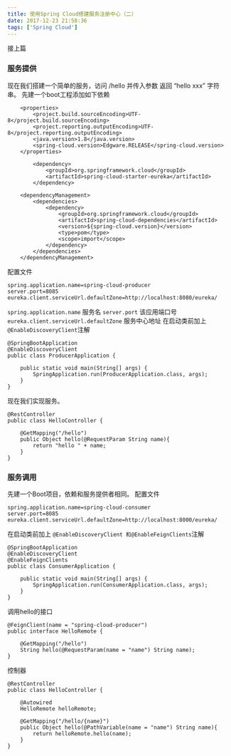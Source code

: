 ```yaml
---
title: 使用Spring Cloud搭建服务注册中心（二）
date: 2017-12-23 21:58:36
tags: ['Spring Cloud']
---
```

接上篇
### 服务提供
现在我们搭建一个简单的服务，访问 /hello 并传入参数 返回 “hello  xxx” 字符串。
先建一个boot工程添加如下依赖
```
	<properties>
		<project.build.sourceEncoding>UTF-8</project.build.sourceEncoding>
		<project.reporting.outputEncoding>UTF-8</project.reporting.outputEncoding>
		<java.version>1.8</java.version>
		<spring-cloud.version>Edgware.RELEASE</spring-cloud.version>
	</properties>

		<dependency>
			<groupId>org.springframework.cloud</groupId>
			<artifactId>spring-cloud-starter-eureka</artifactId>
		</dependency>

	<dependencyManagement>
		<dependencies>
			<dependency>
				<groupId>org.springframework.cloud</groupId>
				<artifactId>spring-cloud-dependencies</artifactId>
				<version>${spring-cloud.version}</version>
				<type>pom</type>
				<scope>import</scope>
			</dependency>
		</dependencies>
	</dependencyManagement>
```

配置文件
```
spring.application.name=spring-cloud-producer
server.port=8085
eureka.client.serviceUrl.defaultZone=http://localhost:8080/eureka/
```
`spring.application.name` 服务名
`server.port` 该应用端口号
`eureka.client.serviceUrl.defaultZone` 服务中心地址
在启动类前加上`@EnableDiscoveryClient`注解
```
@SpringBootApplication
@EnableDiscoveryClient
public class ProducerApplication {

	public static void main(String[] args) {
		SpringApplication.run(ProducerApplication.class, args);
	}
}
```
现在我们实现服务。
```
@RestController
public class HelloController {

    @GetMapping("/hello")
    public Object hello(@RequestParam String name){
        return "hello " + name;
    }
}
```
### 服务调用
先建一个Boot项目，依赖和服务提供者相同。
配置文件
```
spring.application.name=spring-cloud-consumer
server.port=8085
eureka.client.serviceUrl.defaultZone=http://localhost:8000/eureka/
```
在启动类前加上 `@EnableDiscoveryClient
和@EnableFeignClients`注解
```
@SpringBootApplication
@EnableDiscoveryClient
@EnableFeignClients
public class ConsumerApplication {

	public static void main(String[] args) {
		SpringApplication.run(ConsumerApplication.class, args);
	}
}
```
调用hello的接口
```
@FeignClient(name = "spring-cloud-producer")
public interface HelloRemote {

    @GetMapping("/hello")
    String hello(@RequestParam(name = "name") String name);
}

```
控制器
```
@RestController
public class HelloController {

    @Autowired
    HelloRemote helloRemote;

    @GetMapping("/hello/{name}")
    public Object hello(@PathVariable(name = "name") String name){
        return helloRemote.hello(name);
    }
}

```
